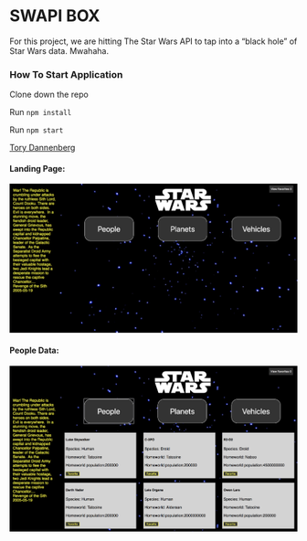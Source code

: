 
# SWAPI BOX

For this project, we are hitting The Star Wars API to tap into a “black hole” of Star Wars data. Mwahaha.


### How To Start Application

Clone down the repo

Run `npm install`

Run `npm start`


[Tory Dannenberg](https://github.com/tdberg21)


#### Landing Page:
![Landing Page](./src/images/landing-page.png "Landing Page")

#### People Data:
![People Data Page](./src/images/people-page.png "People Data Page")

